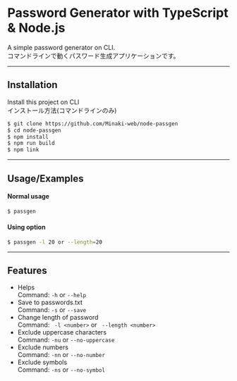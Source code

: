 # Password Generator with TypeScript & Node.js

A simple password generator on CLI.  
コマンドラインで動くパスワード生成アプリケーションです。  

---

## Installation

Install this project on CLI  
インストール方法(コマンドラインのみ)

```bash
$ git clone https://github.com/Minaki-web/node-passgen
$ cd node-passgen
$ npm install 
$ npm run build
$ npm link
```

---

## Usage/Examples
#### Normal usage
```bash
$ passgen
```

#### Using option
```bash
$ passgen -l 20 or --length=20
```

---

## Features
- Helps  
Command: ``` -h ``` or ``` --help ```
- Save to passwords.txt  
Command: ``` -s ``` or ``` --save ```
- Change length of password  
Command: ``` -l <number>``` or ``` --length <number>```
- Exclude uppercase characters  
Command: ``` -nu ``` or ``` --no-uppercase ```
- Exclude numbers  
Command: ``` -nn ``` or ``` --no-number ```
- Exclude symbols  
Command: ``` -ns ``` or ``` --no-symbol ```

  